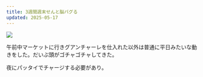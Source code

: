 ```yaml
---
title: 3週間週末せんと脳バグる
updated: 2025-05-17
---
```

![](https://i.imgur.com/HCvRMna.jpeg)

午前中マーケットに行きグアンチャーレを仕入れた以外は普通に平日みたいな動きをした。だいぶ頭がゴチャゴチャしてきた。

夜にパッタイでチャージする必要があり。